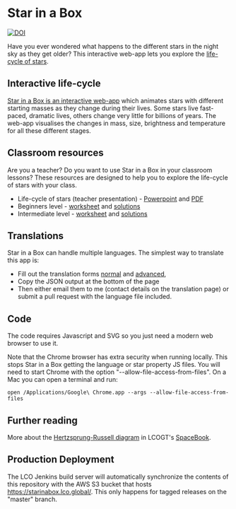 Star in a Box
=============

[![DOI](https://zenodo.org/badge/19468/zemogle/starinabox.svg)](https://zenodo.org/badge/latestdoi/19468/zemogle/starinabox)

Have you ever wondered what happens to the different stars in the night sky as they get older? This interactive web-app lets you explore the [life-cycle of stars](https://lco.global/book/life-cycle-stars).

Interactive life-cycle
----------------------

[Star in a Box is an interactive web-app](https://lco.global/siab/) which animates stars with different starting masses as they change during their lives. Some stars live fast-paced, dramatic lives, others change very little for billions of years. The web-app visualises the changes in mass, size, brightness and temperature for all these different stages.

Classroom resources
-------------------

Are you a teacher? Do you want to use Star in a Box in your classroom lessons? These resources are designed to help you to explore the life-cycle of stars with your class.

* Life-cycle of stars (teacher presentation) -  [Powerpoint](https://lco.global/files/StarinaBox.ppt) and [PDF](https://lco.global/files/StarinaBox.pdf)
* Beginners level -  [worksheet](https://docs.google.com/a/lcogt.net/document/d/1yPAWqjH8DxE-ZC4VIFZ8sLlhnmeyQl0nwvDixCiSoKs/edit) and [solutions](https://docs.google.com/a/lcogt.net/document/d/1mW_LjPX9wUMvwH_ZkGnYtkxO4h4WYFS8Uo1hre43538/edit)
* Intermediate level - [worksheet](https://docs.google.com/document/d/18h5U27n_337Dj5Gx0GM2GaErgcoL81G80XpHKrkq0jE/edit) and [solutions](https://docs.google.com/document/d/15RtYlmsvhiFlaWVzgBRc-BvVVaAnb544t73i1mO9_xk/edit)

Translations
----

Star in a Box can handle multiple languages. The simplest way to translate this app is:
* Fill out the translation forms [normal](https://lco.global/siab/translate.html) and [advanced](https://lco.global/siab/translate_advanced.html),
* Copy the JSON output at the bottom of the page
* Then either email them to me (contact details on the translation page) or submit a pull request with the language file included.

Code
----

The code requires Javascript and SVG so you just need a modern web browser to use it.

Note that the Chrome browser has extra security when running locally. This stops Star in a Box getting the language or star property JS files. You will need to start Chrome with the option "--allow-file-access-from-files". On a Mac you can open a terminal and run:

    open /Applications/Google\ Chrome.app --args --allow-file-access-from-files

Further reading
---------------

More about the [Hertzsprung-Russell diagram](https://lco.global/spacebook/h-r-diagram) in LCOGT's [SpaceBook](https://lco.global/spacebook).

## Production Deployment

The LCO Jenkins build server will automatically synchronize the contents of
this repository with the AWS S3 bucket that hosts https://starinabox.lco.global/.
This only happens for tagged releases on the "master" branch.

